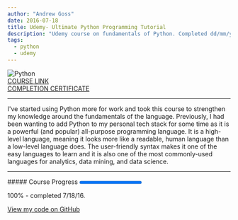 ```yaml
---
author: "Andrew Goss"
date: 2016-07-18
title: Udemy- Ultimate Python Programming Tutorial
description: "Udemy course on fundamentals of Python. Completed dd/mm/yyyy."
tags:
  - python
  - udemy
---
```

![Python](/img/post/python.png "Python")<br>
<a href="https://www.udemy.com/the-ultimate-python-programming-course" target="_blank">COURSE LINK</a><br>
<a href="/certs/Udemy%20-%20Ultimate%20Python%20Tutorial%20Completion%20Certificate%20(UC-H1VZZXZV).pdf" target="_blank">COMPLETION CERTIFICATE</a>
<hr>
I've started using Python more for work and took this course to strengthen my knowledge around the fundamentals of the language. Previously, I had been wanting to add Python to my personal tech stack for some time as it is a powerful (and popular) all-purpose programming language. It is a high-level language, meaning it looks more like a readable, human language than a low-level language does. The user-friendly syntax makes it one of the easy languages to learn and it is also one of the most commonly-used languages for analytics, data mining, and data science. 
<hr>
##### Course Progress
<progress max="1.0" value="1.0"></progress>

100% - completed 7/18/16.

<a href="https://github.com/andrewrgoss/udemy-ultimate-python" class="btn" target="_blank">View my code on GitHub</a>